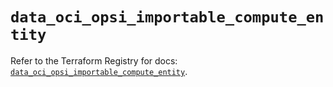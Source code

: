 # `data_oci_opsi_importable_compute_entity`

Refer to the Terraform Registry for docs: [`data_oci_opsi_importable_compute_entity`](https://registry.terraform.io/providers/hashicorp/oci/7.19.0/docs/data-sources/opsi_importable_compute_entity).
